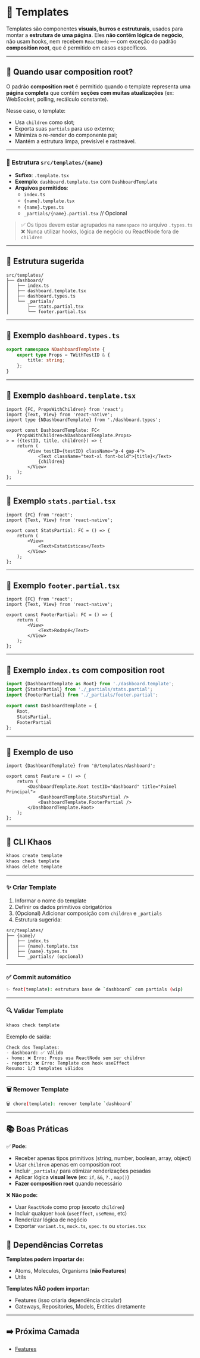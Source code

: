 # 🧾 Templates

Templates são componentes **visuais, burros e estruturais**, usados para montar a **estrutura de uma página**. Eles **não contêm lógica de negócio**, não usam hooks, nem recebem `ReactNode` — com exceção do padrão **composition root**, que é permitido em casos específicos.

---

## 🧱 Quando usar composition root?

O padrão **composition root** é permitido quando o template representa uma **página completa** que contém **seções com muitas atualizações** (ex: WebSocket, polling, recálculo constante).

Nesse caso, o template:

- Usa `children` como slot;
- Exporta suas `partials` para uso externo;
- Minimiza o re-render do componente pai;
- Mantém a estrutura limpa, previsível e rastreável.

---

### 🔹 Estrutura `src/templates/{name}`

- **Sufixo**: `.template.tsx`
- **Exemplo**: `dashboard.template.tsx` com `DashboardTemplate`
- **Arquivos permitidos**:
    - `index.ts`
    - `{name}.template.tsx`
    - `{name}.types.ts`
    - `_partials/{name}.partial.tsx` // Opcional

> ✅ Os tipos devem estar agrupados na `namespace` no arquivo `.types.ts`
> ❌ Nunca utilizar hooks, lógica de negócio ou ReactNode fora de `children`

---

## 📁 Estrutura sugerida

```text
src/templates/
├── dashboard/
│   ├── index.ts
│   ├── dashboard.template.tsx
│   ├── dashboard.types.ts
│   └── _partials/
│       ├── stats.partial.tsx
│       └── footer.partial.tsx
```

---

## 📄 Exemplo `dashboard.types.ts`

```ts
export namespace NDashboardTemplate {
    export type Props = TWithTestID & {
        title: string;
    };
}
```

---

## 📄 Exemplo `dashboard.template.tsx`

```tsx
import {FC, PropsWithChildren} from 'react';
import {Text, View} from 'react-native';
import type {NDashboardTemplate} from './dashboard.types';

export const DashboardTemplate: FC<
    PropsWithChildren<NDashboardTemplate.Props>
> = ({testID, title, children}) => {
    return (
        <View testID={testID} className="p-4 gap-4">
            <Text className="text-xl font-bold">{title}</Text>
            {children}
        </View>
    );
};
```

---

## 📁 Exemplo `stats.partial.tsx`

```tsx
import {FC} from 'react';
import {Text, View} from 'react-native';

export const StatsPartial: FC = () => {
    return (
        <View>
            <Text>Estatísticas</Text>
        </View>
    );
};
```

---

## 📁 Exemplo `footer.partial.tsx`

```tsx
import {FC} from 'react';
import {Text, View} from 'react-native';

export const FooterPartial: FC = () => {
    return (
        <View>
            <Text>Rodapé</Text>
        </View>
    );
};
```

---

## 📄 Exemplo `index.ts` com composition root

```ts
import {DashboardTemplate as Root} from './dashboard.template';
import {StatsPartial} from './_partials/stats.partial';
import {FooterPartial} from './_partials/footer.partial';

export const DashboardTemplate = {
    Root,
    StatsPartial,
    FooterPartial
};
```

---

## 📄 Exemplo de uso

```tsx
import {DashboardTemplate} from '@/templates/dashboard';

export const Feature = () => {
    return (
        <DashboardTemplate.Root testID="dashboard" title="Painel Principal">
            <DashboardTemplate.StatsPartial />
            <DashboardTemplate.FooterPartial />
        </DashboardTemplate.Root>
    );
};
```

---

## 🔧 CLI Khaos

```bash
khaos create template
khaos check template
khaos delete template
```

---

### ✨ Criar Template

1. Informar o nome do template
2. Definir os dados primitivos obrigatórios
3. (Opcional) Adicionar composição com `children` e `_partials`
4. Estrutura sugerida:

```text
src/templates/
├── {name}/
│   ├── index.ts
│   ├── {name}.template.tsx
│   ├── {name}.types.ts
│   └── _partials/ (opcional)
```

---

### ✅ Commit automático

```bash
✨ feat(template): estrutura base de `dashboard` com partials (wip)
```

---

### 🔍 Validar Template

```bash
khaos check template
```

Exemplo de saída:

```text
Check dos Templates:
- dashboard: ✅ Válido
- home: ❌ Erro: Props usa ReactNode sem ser children
- reports: ❌ Erro: Template com hook useEffect
Resumo: 1/3 templates válidos
```

---

### 🗑️ Remover Template

```bash
🗑️ chore(template): remover template `dashboard`
```

---

## 📚 Boas Práticas

✅ **Pode:**

- Receber apenas tipos primitivos (string, number, boolean, array, object)
- Usar `children` apenas em composition root
- Incluir `_partials/` para otimizar renderizações pesadas
- Aplicar lógica **visual leve** (ex: `if`, `&&`, `?.`, `map()`)
- **Fazer composition root** quando necessário

❌ **Não pode:**

- Usar `ReactNode` como prop (exceto `children`)
- Incluir qualquer `hook` (`useEffect`, `useMemo`, etc)
- Renderizar lógica de negócio
- Exportar `variant.ts`, `mock.ts`, `spec.ts` ou `stories.tsx`

## 🔗 Dependências Corretas

**Templates podem importar de:**

- Atoms, Molecules, Organisms (**não Features**)
- Utils

**Templates NÃO podem importar:**

- Features (isso criaria dependência circular)
- Gateways, Repositories, Models, Entities diretamente

---

## ➡️ Próxima Camada

- [Features](../features/feature.md)
